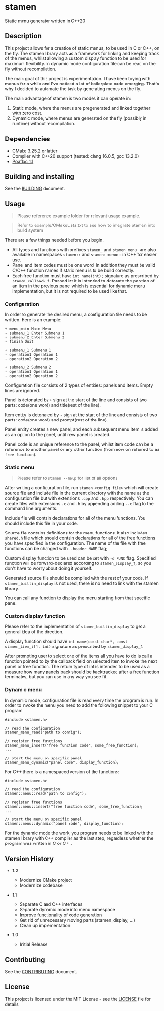 # stamen

Static menu generator written in C++20

## Description

This project allows for a creation of static menus, to be used in C or C++, on
the fly. The stamen library acts as a framework for linking and keeping track
of the menus, whilst allowing a custom display function to be used for maximum
flexibility. In dynamic mode configuration file can be read on the fly without
recompilation.

The main goal of this project is experimentation. I have been toying with menus
for a while and I've noticed a lot of boilerplate code emerging.  That's why I
decided to automate the task by generating menus on the fly.

The main advantage of stamen is two modes it can operate in:
1) Static mode, where the menus are pregenerated and linked together with zero cost.
2) Dynamic mode, where menus are generated on the fly (possibly in runtime) without recompilation.


## Dependencies

* CMake 3.25.2 or latter
* Compiler with C++20 support (tested: clang 16.0.5, gcc 13.2.0)
* [Poafloc 1.1](https://github.com/DimitrijeDobrota/poafloc)


## Building and installing

See the [BUILDING](BUILDING.md) document.


## Usage

> Please reference example folder for relevant usage example.

> Refer to example/CMakeLists.txt to see how to integrate stamen into build system

There are a few things needed before you begin.

* All types and functions with prefixes `stamen_` and `stamen_menu_` are also
available in namespaces `stamen::` and `stamen::menu::` in C++ for easier use.
* Panel and item codes must be one word. In addition they must be valid C/C++
function names if static menu is to be build correctly.
* Each free function must have `int name(int);` signature as prescribed by
`stamen_callback_f`. Passed int it is intended to detonate the position of an
item in the previous panel which is essential for dynamic menu implementation,
but it is not required to be used like that.

### Configuration

In order to generate the desired menu, a configuration file needs to be
written. Here is an example:
```
+ menu_main Main Menu
- submenu_1 Enter Submenu 1
- submenu_2 Enter Submenu 2
- finish Quit

+ submenu_1 Submenu 1
- operation1 Operation 1
- operation2 Operation 2

+ submenu_2 Submenu 2
- operation1 Operation 1
- operation2 Operation 2
```

Configuration file consists of 2 types of entities: panels and items. Empty
lines are ignored.

Panel is detonated by `+` sign at the start of the line and consists of two
parts: code(one word) and title(rest of the line).

Item entity is detonated by `-` sign at the start of the line and consists of
two parts: code(one word) and prompt(rest of the line).

Panel entity creates a new panel, and each subsequent menu item is added as an
option to the panel, until new panel is created.

Panel code is an unique reference to the panel, whilst item code can be a
reference to another panel or any other function (from now on referred to as
`free function`).


### Static menu

> Please refer to `stamen --help` for list of all options

After writing a configuration file, run `stamen <config file>` which
will create source file and include file in the current directory with the name
as the configuration file but with extensions `.cpp` and `.hpp` respectively.
You can create  files with extensions `.c` and `.h` by appending adding `--c`
flag to the command line arguments.

Include file will contain declarations for all of the menu functions. You
should include this file in your code.

Source file contains definitions for the menu functions. It also includes
`shared.h` file which should contain declarations for all of the free functions
you have specified in the configuration. The name of the file with free functions
can be changed with `--header NAME` flag;

Custom display function to be used can be set with `-d FUNC` flag. Specified
function will be forward-declared according to `stamen_display_f`, so you
don't have to worry about doing it yourself.

Generated source file should be compiled with the rest of your code. If 
`stamen_builtin_display` is not used, there is no need to link with the stamen library.

You can call any function to display the menu starting from that specific pane.


### Custom display function

Please refer to the implementation of `stamen_builtin_display` to get a general
idea of the direction.

A display function should have `int name(const char*, const stamen_item_t[], int)`
signature as prescribed by `stamen_display_f`.

After prompting user to select one of the items all you have to do is call a
function pointed to by the callback field on selected item to invoke the next
panel or free function. The return type of int is intended to be used as a
measure how many panels back should be backtracked after a free function
terminates, but you can use in any way you see fit.


### Dynamic menu

In dynamic mode, configuration file is read every time the program is run. In
order to invoke the menu you need to add the following snippet to your C
program:

```
#include <stamen.h>

// read the configuration
stamen_menu_read("path to config");

// register free functions
stamen_menu_insert("free function code", some_free_function);
...

// start the menu on specific panel
stamen_menu_dynamic("panel code", display_function);
```

For C++ there is a namespaced version of the functions:
```
#include <stamen.h>

// read the configuration
stamen::menu::read("path to config");

// register free functions
stamen::menu::insert("free function code", some_free_function);
...

// start the menu on specific panel
stamen::menu::dynamic("panel code", display_function);
```

For the dynamic mode the work, you program needs to be linked with the stamen
library with C++ compiler as the last step, regardless whether the program was
written in C or C++.


## Version History

- 1.2
    * Modernize CMake project
    * Modernize codebase

- 1.1
    * Separate C and C++ interfaces
    * Separate dynamic mode into menu namespace
    * Improve functionality of code generation
    * Get rid of unnecessary moving parts (stamen_display, ...)
    * Clean up implementation

- 1.0
    * Initial Release


## Contributing

See the [CONTRIBUTING](CONTRIBUTING.md) document.


## License

This project is licensed under the MIT License -
see the [LICENSE](LICENSE.md) file for details


